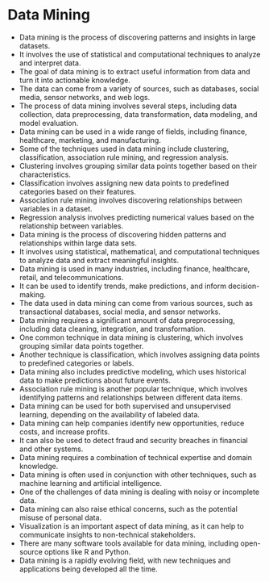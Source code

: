 # Data Mining

- Data mining is the process of discovering patterns and insights in large datasets.
- It involves the use of statistical and computational techniques to analyze and interpret data.
- The goal of data mining is to extract useful information from data and turn it into actionable knowledge.
- The data can come from a variety of sources, such as databases, social media, sensor networks, and web logs.
- The process of data mining involves several steps, including data collection, data preprocessing, data transformation, data modeling, and model evaluation.
- Data mining can be used in a wide range of fields, including finance, healthcare, marketing, and manufacturing.
- Some of the techniques used in data mining include clustering, classification, association rule mining, and regression analysis.
- Clustering involves grouping similar data points together based on their characteristics.
- Classification involves assigning new data points to predefined categories based on their features.
- Association rule mining involves discovering relationships between variables in a dataset.
- Regression analysis involves predicting numerical values based on the relationship between variables.
- Data mining is the process of discovering hidden patterns and relationships within large data sets.
- It involves using statistical, mathematical, and computational techniques to analyze data and extract meaningful insights.
- Data mining is used in many industries, including finance, healthcare, retail, and telecommunications.
- It can be used to identify trends, make predictions, and inform decision-making.
- The data used in data mining can come from various sources, such as transactional databases, social media, and sensor networks.
- Data mining requires a significant amount of data preprocessing, including data cleaning, integration, and transformation.
- One common technique in data mining is clustering, which involves grouping similar data points together.
- Another technique is classification, which involves assigning data points to predefined categories or labels.
- Data mining also includes predictive modeling, which uses historical data to make predictions about future events.
- Association rule mining is another popular technique, which involves identifying patterns and relationships between different data items.
- Data mining can be used for both supervised and unsupervised learning, depending on the availability of labeled data.
- Data mining can help companies identify new opportunities, reduce costs, and increase profits.
- It can also be used to detect fraud and security breaches in financial and other systems.
- Data mining requires a combination of technical expertise and domain knowledge.
- Data mining is often used in conjunction with other techniques, such as machine learning and artificial intelligence.
- One of the challenges of data mining is dealing with noisy or incomplete data.
- Data mining can also raise ethical concerns, such as the potential misuse of personal data.
- Visualization is an important aspect of data mining, as it can help to communicate insights to non-technical stakeholders.
- There are many software tools available for data mining, including open-source options like R and Python.
- Data mining is a rapidly evolving field, with new techniques and applications being developed all the time.

